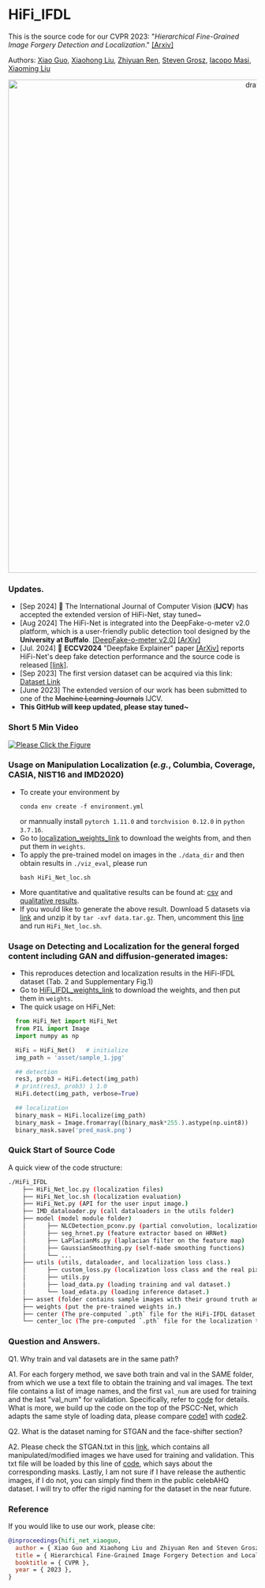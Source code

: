 # HiFi_IFDL

This is the source code for our CVPR $2023$: "*Hierarchical Fine-Grained Image Forgery Detection and Localization*." [[Arxiv]](https://arxiv.org/pdf/2303.17111.pdf)

Authors: [Xiao Guo](https://scholar.google.com/citations?user=Gkc-lAEAAAAJ&hl=en), [Xiaohong Liu](https://jhc.sjtu.edu.cn/~xiaohongliu/), [Zhiyuan Ren](https://scholar.google.com/citations?user=Z1ltuXEAAAAJ&hl=en), [Steven Grosz](https://scholar.google.com/citations?user=I1wOjTYUyYAC&hl=en), [Iacopo Masi](https://iacopomasi.github.io/), [Xiaoming Liu](http://cvlab.cse.msu.edu/)

<p align="center">
  <img src="https://github.com/CHELSEA234/HiFi_IFDL/blob/main/figures/overview_4.png" alt="drawing" width="1000"/>
</p>

### <a name="update"></a> Updates.
- [Sep 2024] 👏 The International Journal of Computer Vision (**IJCV**) has accepted the extended version of HiFi-Net, stay tuned~
- [Aug 2024] The HiFi-Net is integrated into the DeepFake-o-meter v2.0 platform, which is a user-friendly public detection tool designed by the **University at Buffalo**. [[DeepFake-o-meter v2.0]](https://zinc.cse.buffalo.edu/ubmdfl/deep-o-meter/home_login) [[ArXiv]](https://arxiv.org/pdf/2404.13146)
- [Jul. 2024] 👏 **ECCV2024** "Deepfake Explainer" paper [[ArXiv]](https://arxiv.org/pdf/2402.00126) reports HiFi-Net's deep fake detection performance and the source code is released [[link]](https://github.com/CHELSEA234/HiFi_IFDL/edit/main/applications/deepfake_detection).
- [Sep 2023] The first version dataset can be acquired via this link: [Dataset Link](https://drive.google.com/drive/folders/1fwBEmW30-e0ECpCNNG3nRU6I9OqJfMAn?usp=sharing)
- [June 2023] The extended version of our work has been submitted to one of the ~~Machine Learning Journals~~ IJCV.
- **This GitHub will keep updated, please stay tuned~**

### Short 5 Min Video 
[![Please Click the Figure](https://github.com/CHELSEA234/HiFi_IFDL/blob/main/figures/architecture.png)](https://www.youtube.com/watch?v=FwS3X5xcj8A&list=LL&index=5)

### Usage on Manipulation Localization (_e.g._, Columbia, Coverage, CASIA, NIST16 and IMD2020)
- To create your environment by
  ```
  conda env create -f environment.yml
  ```
  or mannually install `pytorch 1.11.0` and `torchvision 0.12.0` in `python 3.7.16`.
- Go to [localization_weights_link](https://drive.google.com/drive/folders/1cxCoE2hjcDj4lLrJmGEbskzPRJfoDIMJ?usp=sharing) to download the weights from, and then put them in `weights`.
- To apply the pre-trained model on images in the `./data_dir` and then obtain results in `./viz_eval`, please run
  ```
  bash HiFi_Net_loc.sh
  ```
- More quantitative and qualitative results can be found at: [csv](https://drive.google.com/drive/folders/12iS0ILb6ndXtdWjonByrgnejzuAvwCqp?usp=sharing) and [qualitative results](https://drive.google.com/drive/folders/1iZp6ciOHSbGq4EsC_AYl7zVK24gBtrd1?usp=sharing).
- If you would like to generate the above result. Download $5$ datasets via [link](https://drive.google.com/file/d/1RYXTg0Q82KEvkeOtaaR5AZ0FBx5219SY/view?usp=sharing) and unzip it by `tar -xvf data.tar.gz`. Then, uncomment this [line](https://github.com/CHELSEA234/HiFi_IFDL/blob/main/utils/load_edata.py#L21) and run `HiFi_Net_loc.sh`. 

### Usage on Detecting and Localization for the general forged content including GAN and diffusion-generated images:
- This reproduces detection and localization results in the HiFi-IFDL dataset (Tab. 2 and Supplementary Fig.1)
- Go to [HiFi_IFDL_weights_link](https://drive.google.com/drive/folders/1v07aJ2hKmSmboceVwOhPvjebFMJFHyhm?usp=sharing) to download the weights, and then put them in `weights`. 
- The quick usage on HiFi_Net:
```python
  from HiFi_Net import HiFi_Net 
  from PIL import Image
  import numpy as np

  HiFi = HiFi_Net()   # initialize
  img_path = 'asset/sample_1.jpg'

  ## detection
  res3, prob3 = HiFi.detect(img_path)
  # print(res3, prob3) 1 1.0
  HiFi.detect(img_path, verbose=True)

  ## localization
  binary_mask = HiFi.localize(img_path)
  binary_mask = Image.fromarray((binary_mask*255.).astype(np.uint8))
  binary_mask.save('pred_mask.png')
```

### Quick Start of Source Code
A quick view of the code structure:
```bash
./HiFi_IFDL
    ├── HiFi_Net_loc.py (localization files)
    ├── HiFi_Net_loc.sh (localization evaluation)
    ├── HiFi_Net.py (API for the user input image.)
    ├── IMD_dataloader.py (call dataloaders in the utils folder)
    ├── model (model module folder)
    │      ├── NLCDetection_pconv.py (partial convolution, localization, and classification modules)
    │      ├── seg_hrnet.py (feature extractor based on HRNet)
    │      ├── LaPlacianMs.py (laplacian filter on the feature map)
    │      ├── GaussianSmoothing.py (self-made smoothing functions)
    │      └── ...   
    ├── utils (utils, dataloader, and localization loss class.)
    │      ├── custom_loss.py (localization loss class and the real pixel center initialization)
    │      ├── utils.py
    │      ├── load_data.py (loading training and val dataset.)
    │      └── load_edata.py (loading inference dataset.)
    ├── asset (folder contains sample images with their ground truth and predictions.)
    ├── weights (put the pre-trained weights in.)
    ├── center (The pre-computed `.pth` file for the HiFi-IFDL dataset.)
    └── center_loc (The pre-computed `.pth` file for the localization task (Tab.3 in the paper).)
```

### Question and Answers.
Q1. Why train and val datasets are in the same path? 

A1. For each forgery method, we save both train and val in the SAME folder, from which we use a text file to obtain the training and val images. The text file contains a list of image names, and the first `val_num` are used for training and the last "val_num" for validation. Specifically, refer to [code](https://github.com/CHELSEA234/HiFi_IFDL/blob/main/utils/load_data.py#L271) for details. What is more, we build up the code on the top of the PSCC-Net, which adapts the same style of loading data, please compare [code1](https://github.com/proteus1991/PSCC-Net/blob/main/utils/load_tdata.py#L88) with [code2](https://github.com/proteus1991/PSCC-Net/blob/main/utils/load_tdata.py#L290).

Q2. What is the dataset naming for STGAN and the face-shifter section?

A2. Please check the STGAN.txt in this [link](https://drive.google.com/drive/folders/1OIUv7OGxfAyerMnmKvrNnN_5CmIDcNxo?usp=sharing), which contains all manipulated/modified images we have used for training and validation. This txt file will be loaded by this line of [code](https://github.com/CHELSEA234/HiFi_IFDL/blob/main/utils/load_data.py#L163), which says about the corresponding masks. Lastly, I am not sure if I have release the authentic images, if I do not, you can simply find them in the public celebAHQ dataset. I will try to offer the rigid naming for the dataset in the near future. 

### Reference
If you would like to use our work, please cite:
```Bibtex
@inproceedings{hifi_net_xiaoguo,
  author = { Xiao Guo and Xiaohong Liu and Zhiyuan Ren and Steven Grosz and Iacopo Masi and Xiaoming Liu },
  title = { Hierarchical Fine-Grained Image Forgery Detection and Localization },
  booktitle = { CVPR },
  year = { 2023 },
}
```
